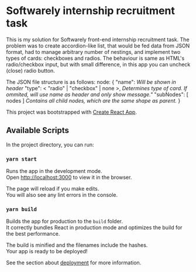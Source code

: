 # Softwarely internship recruitment task

This is my solution for Softwarely front-end internship recruitment task. The problem was to create accordion-like list, that would be fed data from JSON format, had to manage arbitrary number of nestings, and implement two types of cards: checkboxes and radios. The behaviour is same as HTML's radio/checkbox input, but with small difference, in this app you can uncheck (close) radio button.

The JSON file structure is as follows: 
node: 
{
    "name": *Will be shown in header*
    "type": < "radio" | "checkbox" | none >, 
            *Determines type of card. If ommited, will use name as header and only show message."*
    "subNodes": [ nodes ]
                *Contains all child nodes, which are the same shape as parent.*
}

This project was bootstrapped with [Create React App](https://github.com/facebook/create-react-app).

## Available Scripts

In the project directory, you can run:

### `yarn start`

Runs the app in the development mode.\
Open [http://localhost:3000](http://localhost:3000) to view it in the browser.

The page will reload if you make edits.\
You will also see any lint errors in the console.

### `yarn build`

Builds the app for production to the `build` folder.\
It correctly bundles React in production mode and optimizes the build for the best performance.

The build is minified and the filenames include the hashes.\
Your app is ready to be deployed!

See the section about [deployment](https://facebook.github.io/create-react-app/docs/deployment) for more information.

